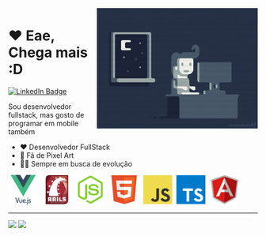 <img src = "programming.gif" width = "325px" align = "right">

# ❤ Eae, Chega mais :D
  <div id="badges">
  <a href = "https://www.linkedin.com/in/jean-rolim-de-amorim-38599a190/">
    <img src="https://img.shields.io/badge/LinkedIn-blue?style=for-the-badge&logo=linkedin&logoColor=white" alt="LinkedIn Badge"/>
  </a>
</div>

Sou desenvolvedor fullstack, mas gosto de programar em mobile também

- ❤ Desenvolvedor FullStack
- 💙 Fã de Pixel Art
- 👩‍💻 Sempre em busca de evolução

<div>
  <img src="https://github.com/devicons/devicon/blob/master/icons/vuejs/vuejs-original-wordmark.svg" title="VueJs" alt="VueJs" width="60" height="60"/>&nbsp;
  <img src="https://github.com/devicons/devicon/blob/master/icons/rails/rails-original-wordmark.svg" title="Rails" alt="Rails" width="60" height="60"/>&nbsp;
  <img src="https://github.com/devicons/devicon/blob/master/icons/nodejs/nodejs-original.svg" title="NodeJs" alt="NodeJs" width="60" height="60"/>&nbsp;
  <img src="https://github.com/devicons/devicon/blob/master/icons/html5/html5-original.svg" title="HTML5" alt="HTML" width="60" height="60"/>&nbsp;
  <img src="https://github.com/devicons/devicon/blob/master/icons/javascript/javascript-original.svg" title="JavaScript" alt="JavaScript" width="60" height="60"/>&nbsp;
  <img src="https://github.com/devicons/devicon/blob/master/icons/typescript/typescript-original.svg" title="TypeScript" alt="TypeScript" width="60" height="60"/>&nbsp;
  <img src="https://github.com/devicons/devicon/blob/master/icons/angularjs/angularjs-original.svg" title="AngularJs" alt="AngularJs" width="60" height="60"/>&nbsp;
</div>

---


<div align = "left">
<img height = "200em" src="https://github-readme-stats.vercel.app/api/top-langs/?username=BraveRoyal&show_icons=true&theme=bear&count_private=true"/>
<img height = "200em" src="https://github-readme-stats.vercel.app/api?username=BraveRoyal&show_icons=true&show_icons=true&theme=bear&count_private=true" />
</div>
